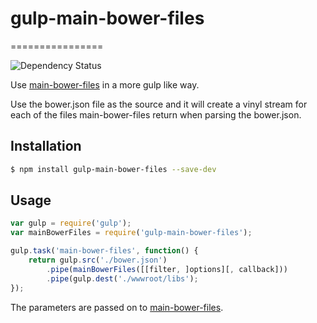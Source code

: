 # gulp-main-bower-files
================

![Dependency Status](https://david-dm.org/mauricedb/gulp-main-bower-files.svg)


Use [main-bower-files](https://www.npmjs.com/package/main-bower-files) in a more gulp like way. 

Use the bower.json file as the source and it will create a vinyl stream for each of the files main-bower-files return when parsing the bower.json.


## Installation

```bash
$ npm install gulp-main-bower-files --save-dev
```
## Usage

```javascript
var gulp = require('gulp');
var mainBowerFiles = require('gulp-main-bower-files');

gulp.task('main-bower-files', function() {
    return gulp.src('./bower.json')
        .pipe(mainBowerFiles([[filter, ]options][, callback]))
        .pipe(gulp.dest('./wwwroot/libs');
});
```

The parameters are passed on to [main-bower-files](https://www.npmjs.com/package/main-bower-files#usage). 